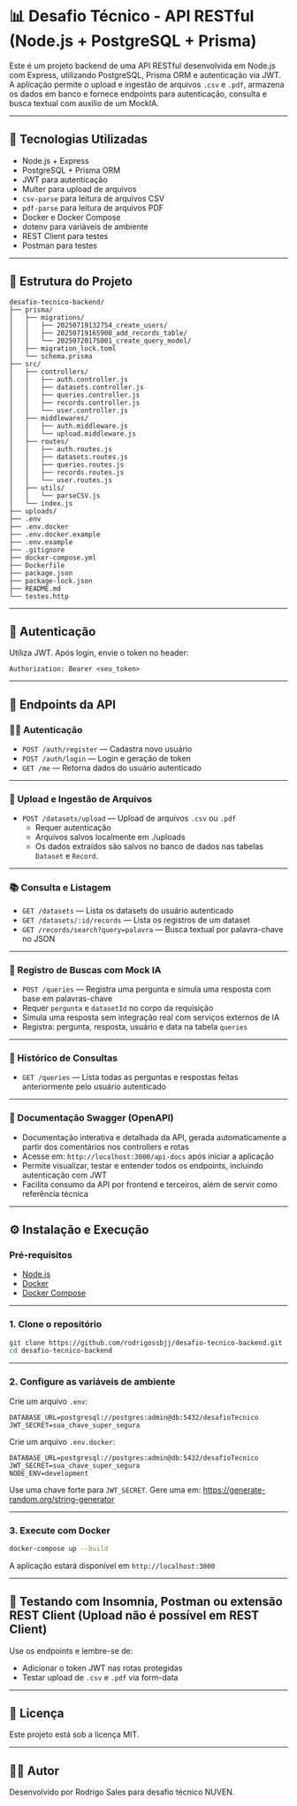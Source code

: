 # 📊 Desafio Técnico - API RESTful (Node.js + PostgreSQL + Prisma)

Este é um projeto backend de uma API RESTful desenvolvida em Node.js com Express, utilizando PostgreSQL, Prisma ORM e autenticação via JWT. A aplicação permite o upload e ingestão de arquivos `.csv` e `.pdf`, armazena os dados em banco e fornece endpoints para autenticação, consulta e busca textual com auxílio de um MockIA.

---

## 🚀 Tecnologias Utilizadas

- Node.js + Express  
- PostgreSQL + Prisma ORM  
- JWT para autenticação  
- Multer para upload de arquivos  
- `csv-parse` para leitura de arquivos CSV  
- `pdf-parse` para leitura de arquivos PDF  
- Docker e Docker Compose  
- dotenv para variáveis de ambiente  
- REST Client para testes 
- Postman para testes

---

## 📂 Estrutura do Projeto

```
desafio-tecnico-backend/
├── prisma/
│   ├── migrations/
│   │   ├── 20250719132754_create_users/
│   │   ├── 20250719165900_add_records_table/
│   │   └── 20250720175001_create_query_model/
│   ├── migration_lock.toml
│   └── schema.prisma
├── src/
│   ├── controllers/
│   │   ├── auth.controller.js
│   │   ├── datasets.controller.js
│   │   ├── queries.controller.js
│   │   ├── records.controller.js
│   │   └── user.controller.js
│   ├── middlewares/
│   │   ├── auth.middleware.js
│   │   └── upload.middleware.js
│   ├── routes/
│   │   ├── auth.routes.js
│   │   ├── datasets.routes.js
│   │   ├── queries.routes.js
│   │   ├── records.routes.js
│   │   └── user.routes.js
│   ├── utils/
│   │   └── parseCSV.js
│   └── index.js
├── uploads/
├── .env
├── .env.docker
├── .env.docker.example
├── .env.example
├── .gitignore
├── docker-compose.yml
├── Dockerfile
├── package.json
├── package-lock.json
├── README.md
└── testes.http
```

---

## 🔐 Autenticação

Utiliza JWT. Após login, envie o token no header:

```
Authorization: Bearer <seu_token>
```

---

## 🧪 Endpoints da API

### 🧍‍♂️ Autenticação

- `POST /auth/register` — Cadastra novo usuário  
- `POST /auth/login` — Login e geração de token  
- `GET /me` — Retorna dados do usuário autenticado  

---

### 📁 Upload e Ingestão de Arquivos

- `POST /datasets/upload` — Upload de arquivos `.csv` ou `.pdf`  
  - Requer autenticação
  - Arquivos salvos localmente em ./uploads  
  - Os dados extraídos são salvos no banco de dados nas tabelas `Dataset` e `Record`.  

---

### 📚 Consulta e Listagem

- `GET /datasets` — Lista os datasets do usuário autenticado  
- `GET /datasets/:id/records` — Lista os registros de um dataset  
- `GET /records/search?query=palavra` — Busca textual por palavra-chave no JSON   

---

### 🤖 Registro de Buscas com Mock IA

- `POST /queries` — Registra uma pergunta e simula uma resposta com base em palavras-chave  
- Requer `pergunta` e `datasetId` no corpo da requisição  
- Simula uma resposta sem integração real com serviços externos de IA
- Registra: pergunta, resposta, usuário e data na tabela `queries`

---

### 🧠 Histórico de Consultas

- `GET /queries` — Lista todas as perguntas e respostas feitas anteriormente pelo usuário autenticado

---

### 📖 Documentação Swagger (OpenAPI)

- Documentação interativa e detalhada da API, gerada automaticamente a partir dos comentários nos controllers e rotas  
- Acesse em: `http://localhost:3000/api-docs` após iniciar a aplicação  
- Permite visualizar, testar e entender todos os endpoints, incluindo autenticação com JWT  
- Facilita consumo da API por frontend e terceiros, além de servir como referência técnica  

---

## ⚙️ Instalação e Execução

### Pré-requisitos

- [Node.js](https://nodejs.org/)  
- [Docker](https://www.docker.com/)  
- [Docker Compose](https://docs.docker.com/compose/)  

---

### 1. Clone o repositório

```bash
git clone https://github.com/rodrigossbjj/desafio-tecnico-backend.git
cd desafio-tecnico-backend
```

---

### 2. Configure as variáveis de ambiente

Crie um arquivo `.env`:

```env
DATABASE_URL=postgresql://postgres:admin@db:5432/desafioTecnico
JWT_SECRET=sua_chave_super_segura
```

Crie um arquivo `.env.docker`:

```env.docker
DATABASE_URL=postgresql://postgres:admin@db:5432/desafioTecnico
JWT_SECRET=sua_chave_super_segura
NODE_ENV=development
```

Use uma chave forte para `JWT_SECRET`. Gere uma em: https://generate-random.org/string-generator

---

### 3. Execute com Docker

```bash
docker-compose up --build
```

A aplicação estará disponível em `http://localhost:3000`

---

## 🧪 Testando com Insomnia, Postman ou extensão REST Client (Upload não é possível em REST Client)

Use os endpoints e lembre-se de:

- Adicionar o token JWT nas rotas protegidas  
- Testar upload de `.csv` e `.pdf` via form-data  

---

## 📝 Licença

Este projeto está sob a licença MIT.

---

## 👨‍💻 Autor

Desenvolvido por Rodrigo Sales para desafio técnico NUVEN.